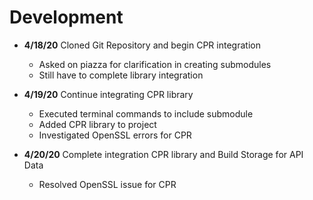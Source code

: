 # Development

 - **4/18/20** Cloned Git Repository and begin CPR integration
   - Asked on piazza for clarification in creating submodules
   - Still have to complete library integration
   
 - **4/19/20** Continue integrating CPR library
   - Executed terminal commands to include submodule
   - Added CPR library to project 
   - Investigated OpenSSL errors for CPR
   
 - **4/20/20** Complete integration CPR library and Build Storage for API Data
   - Resolved OpenSSL issue for CPR
   
   
